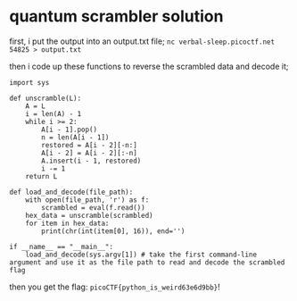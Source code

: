 # quantum scrambler solution
first, i put the output into an output.txt file;
```nc verbal-sleep.picoctf.net 54825 > output.txt```

then i code up these functions to reverse the scrambled data and decode it;

```
import sys

def unscramble(L):
    A = L
    i = len(A) - 1
    while i >= 2:
        A[i - 1].pop()
        n = len(A[i - 1])
        restored = A[i - 2][-n:]
        A[i - 2] = A[i - 2][:-n]
        A.insert(i - 1, restored)
        i -= 1
    return L

def load_and_decode(file_path):
    with open(file_path, 'r') as f:
        scrambled = eval(f.read())
    hex_data = unscramble(scrambled)
    for item in hex_data:
        print(chr(int(item[0], 16)), end='')

if __name__ == "__main__":
    load_and_decode(sys.argv[1]) # take the first command-line argument and use it as the file path to read and decode the scrambled flag
```

then you get the flag: ```picoCTF{python_is_weird63e6d9bb}```!
